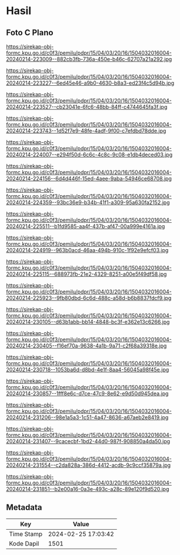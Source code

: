 # Hasil

## Foto C Plano

https://sirekap-obj-formc.kpu.go.id/c0f3/pemilu/pdpr/15/04/03/20/16/1504032016004-20240214-223009--882cb3fb-736a-450e-b46c-62707a21a292.jpg

https://sirekap-obj-formc.kpu.go.id/c0f3/pemilu/pdpr/15/04/03/20/16/1504032016004-20240214-223227--6ed45e46-a9b0-4630-b8a3-ed23f4c5d94b.jpg

https://sirekap-obj-formc.kpu.go.id/c0f3/pemilu/pdpr/15/04/03/20/16/1504032016004-20240214-223527--cb23041e-6fc6-48bb-84ff-c4744645fa3f.jpg

https://sirekap-obj-formc.kpu.go.id/c0f3/pemilu/pdpr/15/04/03/20/16/1504032016004-20240214-223743--1d52f7e9-48fe-4adf-9f00-c7efdbd78dde.jpg

https://sirekap-obj-formc.kpu.go.id/c0f3/pemilu/pdpr/15/04/03/20/16/1504032016004-20240214-224007--e294f50d-6c6c-4c8c-9c08-e1db4deced03.jpg

https://sirekap-obj-formc.kpu.go.id/c0f3/pemilu/pdpr/15/04/03/20/16/1504032016004-20240214-224156--6d4d446f-15ed-4aee-9aba-54946ce68708.jpg

https://sirekap-obj-formc.kpu.go.id/c0f3/pemilu/pdpr/15/04/03/20/16/1504032016004-20240214-224359--93bc36e9-b34b-41f1-a309-95a630fa2152.jpg

https://sirekap-obj-formc.kpu.go.id/c0f3/pemilu/pdpr/15/04/03/20/16/1504032016004-20240214-225511--b1fd9585-aa4f-437b-af47-00a999e4161a.jpg

https://sirekap-obj-formc.kpu.go.id/c0f3/pemilu/pdpr/15/04/03/20/16/1504032016004-20240214-224919--963b0acd-46aa-494b-910c-1f92e9efcf03.jpg

https://sirekap-obj-formc.kpu.go.id/c0f3/pemilu/pdpr/15/04/03/20/16/1504032016004-20240214-225115--688973fb-21e2-4329-8251-a00e5f49df58.jpg

https://sirekap-obj-formc.kpu.go.id/c0f3/pemilu/pdpr/15/04/03/20/16/1504032016004-20240214-225923--9fb80dbd-6c6d-488c-a58d-b6b8837fdcf9.jpg

https://sirekap-obj-formc.kpu.go.id/c0f3/pemilu/pdpr/15/04/03/20/16/1504032016004-20240214-230105--d63b1abb-bb14-4848-bc3f-e362e13c6266.jpg

https://sirekap-obj-formc.kpu.go.id/c0f3/pemilu/pdpr/15/04/03/20/16/1504032016004-20240214-230405--f16ef70a-9638-4a1b-9a71-c2f68a39318e.jpg

https://sirekap-obj-formc.kpu.go.id/c0f3/pemilu/pdpr/15/04/03/20/16/1504032016004-20240214-230718--1053ba6d-d8bd-4e1f-8aa4-56045a98f45e.jpg

https://sirekap-obj-formc.kpu.go.id/c0f3/pemilu/pdpr/15/04/03/20/16/1504032016004-20240214-230857--1fff8e6c-d7ce-47c9-8e62-e9d50d945dea.jpg

https://sirekap-obj-formc.kpu.go.id/c0f3/pemilu/pdpr/15/04/03/20/16/1504032016004-20240214-231206--98e1a5a3-1c51-4a47-8636-a67aeb2e8419.jpg

https://sirekap-obj-formc.kpu.go.id/c0f3/pemilu/pdpr/15/04/03/20/16/1504032016004-20240214-231407--9cacecbf-1bd2-44d0-987f-908850a4da50.jpg

https://sirekap-obj-formc.kpu.go.id/c0f3/pemilu/pdpr/15/04/03/20/16/1504032016004-20240214-231554--c2da828a-386d-4412-acdb-9c9ccf35879a.jpg

https://sirekap-obj-formc.kpu.go.id/c0f3/pemilu/pdpr/15/04/03/20/16/1504032016004-20240214-231851--b2e00a16-0a3e-493c-a28c-89e120f9d520.jpg


## Metadata

| Key        | Value               |
| ---------- | ------------------- |
| Time Stamp | 2024-02-25 17:03:42 |
| Kode Dapil | 1501                |



